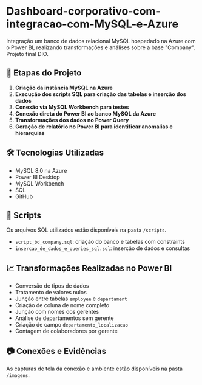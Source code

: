 # Dashboard-corporativo-com-integracao-com-MySQL-e-Azure
Integração um banco de dados relacional MySQL hospedado na Azure com o Power BI, realizando transformações e análises sobre a base "Company". Projeto final DIO.

## 🚀 Etapas do Projeto

1. **Criação da instância MySQL na Azure**
2. **Execução dos scripts SQL para criação das tabelas e inserção dos dados**
3. **Conexão via MySQL Workbench para testes**
4. **Conexão direta do Power BI ao banco MySQL da Azure**
5. **Transformações dos dados no Power Query**
6. **Geração de relatório no Power BI para identificar anomalias e hierarquias**

## 🛠️ Tecnologias Utilizadas

- MySQL 8.0 na Azure
- Power BI Desktop
- MySQL Workbench
- SQL
- GitHub

## 🧩 Scripts

Os arquivos SQL utilizados estão disponíveis na pasta `/scripts`.  
- `script_bd_company.sql`: criação do banco e tabelas com constraints
- `insercao_de_dados_e_queries_sql.sql`: inserção de dados e consultas

## 📈 Transformações Realizadas no Power BI

- Conversão de tipos de dados
- Tratamento de valores nulos
- Junção entre tabelas `employee` e `departament`
- Criação de coluna de nome completo
- Junção com nomes dos gerentes
- Análise de departamentos sem gerente
- Criação de campo `departamento_localizacao`
- Contagem de colaboradores por gerente

## 📷 Conexões e Evidências

As capturas de tela da conexão e ambiente estão disponíveis na pasta `/imagens`.
